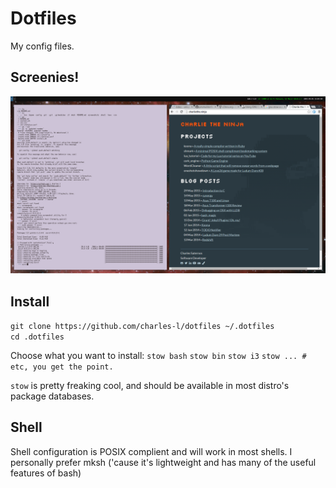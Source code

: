 Dotfiles
========
My config files.

Screenies!
--------
![](screenshots/all_together.png)
<br/>

Install
----
`git clone https://github.com/charles-l/dotfiles ~/.dotfiles` <br/>
`cd .dotfiles`

Choose what you want to install:
`stow bash`
`stow bin`
`stow i3`
`stow ... # etc, you get the point.`

`stow` is pretty freaking cool, and should be available in most distro's package databases.

Shell
----
Shell configuration is POSIX complient and will work in most shells. I personally prefer mksh ('cause it's lightweight and has many of the useful features of bash)
